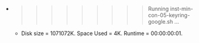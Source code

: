 * >>>>>>>>> Running inst-min-con-05-keyring-google.sh ...
  * Disk size = 1071072K. Space Used = 4K. Runtime = 00:00:00:01.
